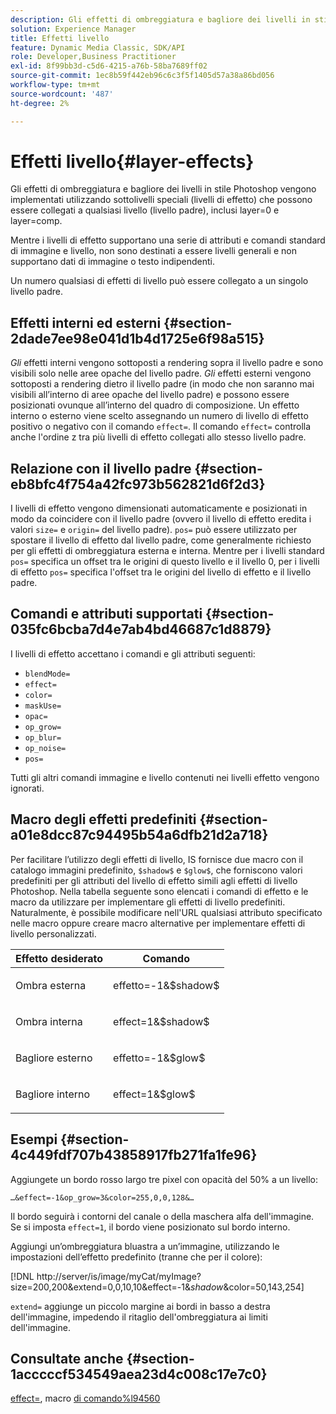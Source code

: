 ```yaml
---
description: Gli effetti di ombreggiatura e bagliore dei livelli in stile Photoshop vengono implementati utilizzando sottolivelli speciali (livelli di effetto) che possono essere collegati a qualsiasi livello (livello padre), inclusi layer=0 e layer=comp.
solution: Experience Manager
title: Effetti livello
feature: Dynamic Media Classic, SDK/API
role: Developer,Business Practitioner
exl-id: 8f99bb3d-c5d6-4215-a76b-58ba7689ff02
source-git-commit: 1ec8b59f442eb96c6c3f5f1405d57a38a86bd056
workflow-type: tm+mt
source-wordcount: '487'
ht-degree: 2%

---
```


# Effetti livello{#layer-effects}

Gli effetti di ombreggiatura e bagliore dei livelli in stile Photoshop vengono implementati utilizzando sottolivelli speciali (livelli di effetto) che possono essere collegati a qualsiasi livello (livello padre), inclusi layer=0 e layer=comp.

Mentre i livelli di effetto supportano una serie di attributi e comandi standard di immagine e livello, non sono destinati a essere livelli generali e non supportano dati di immagine o testo indipendenti.

Un numero qualsiasi di effetti di livello può essere collegato a un singolo livello padre.

## Effetti interni ed esterni {#section-2dade7ee98e041d1b4d1725e6f98a515}

*Gli* effetti interni vengono sottoposti a rendering sopra il livello padre e sono visibili solo nelle aree opache del livello padre. *Gli* effetti esterni vengono sottoposti a rendering dietro il livello padre (in modo che non saranno mai visibili all’interno di aree opache del livello padre) e possono essere posizionati ovunque all’interno del quadro di composizione. Un effetto interno o esterno viene scelto assegnando un numero di livello di effetto positivo o negativo con il comando `effect=`. Il comando `effect=` controlla anche l&#39;ordine z tra più livelli di effetto collegati allo stesso livello padre.

## Relazione con il livello padre {#section-eb8bfc4f754a42fc973b562821d6f2d3}

I livelli di effetto vengono dimensionati automaticamente e posizionati in modo da coincidere con il livello padre (ovvero il livello di effetto eredita i valori `size=` e `origin=` del livello padre). `pos=` può essere utilizzato per spostare il livello di effetto dal livello padre, come generalmente richiesto per gli effetti di ombreggiatura esterna e interna. Mentre per i livelli standard `pos=` specifica un offset tra le origini di questo livello e il livello 0, per i livelli di effetto `pos=` specifica l&#39;offset tra le origini del livello di effetto e il livello padre.

## Comandi e attributi supportati {#section-035fc6bcba7d4e7ab4bd46687c1d8879}

I livelli di effetto accettano i comandi e gli attributi seguenti:

* `blendMode=`
* `effect=`
* `color=`
* `maskUse=`
* `opac=`
* `op_grow=`
* `op_blur=`
* `op_noise=`
* `pos=`

Tutti gli altri comandi immagine e livello contenuti nei livelli effetto vengono ignorati.

## Macro degli effetti predefiniti {#section-a01e8dcc87c94495b54a6dfb21d2a718}

Per facilitare l’utilizzo degli effetti di livello, IS fornisce due macro con il catalogo immagini predefinito, `$shadow$` e `$glow$`, che forniscono valori predefiniti per gli attributi del livello di effetto simili agli effetti di livello Photoshop. Nella tabella seguente sono elencati i comandi di effetto e le macro da utilizzare per implementare gli effetti di livello predefiniti. Naturalmente, è possibile modificare nell&#39;URL qualsiasi attributo specificato nelle macro oppure creare macro alternative per implementare effetti di livello personalizzati.

<table id="table_8089C41AD1F24223A58C7DD8F4DDF73C"> 
 <thead> 
  <tr> 
   <th class="entry"> <b> Effetto desiderato</b> </th> 
   <th class="entry"> <b> Comando</b> </th> 
  </tr> 
 </thead>
 <tbody> 
  <tr> 
   <td> <p> Ombra esterna </p> </td> 
   <td> <p> <span class="codeph"> effetto=-1&amp;$shadow$</span> </p> </td> 
  </tr> 
  <tr> 
   <td> <p> Ombra interna </p> </td> 
   <td> <p> <span class="codeph"> effect=1&amp;$shadow$</span> </p> </td> 
  </tr> 
  <tr> 
   <td> <p> Bagliore esterno </p> </td> 
   <td> <p> <span class="codeph"> effetto=-1&amp;$glow$</span> </p> </td> 
  </tr> 
  <tr> 
   <td> <p> Bagliore interno </p> </td> 
   <td> <p> <span class="codeph"> effect=1&amp;$glow$</span> </p> </td> 
  </tr> 
 </tbody> 
</table>

## Esempi {#section-4c449fdf707b43858917fb271fa1fe96}

Aggiungete un bordo rosso largo tre pixel con opacità del 50% a un livello:

`…&effect=-1&op_grow=3&color=255,0,0,128&…`

Il bordo seguirà i contorni del canale o della maschera alfa dell&#39;immagine. Se si imposta `effect=1`, il bordo viene posizionato sul bordo interno.

Aggiungi un’ombreggiatura bluastra a un’immagine, utilizzando le impostazioni dell’effetto predefinito (tranne che per il colore):

[!DNL http://server/is/image/myCat/myImage?size=200,200&extend=0,0,10,10&effect=-1&$shadow$&color=50,143,254]

`extend=` aggiunge un piccolo margine ai bordi in basso a destra dell&#39;immagine, impedendo il ritaglio dell&#39;ombreggiatura ai limiti dell&#39;immagine.

## Consultate anche {#section-1acccccf534549aea23d4c008c17e7c0}

[effect=](../../../../../is-api/http-ref/image-serving-api-ref/c-http-protocol-reference/c-command-reference/r-effect.md#reference-b1296c4afed047fb921bbc1e33752135), macro  [di comando%l94560](../../../../../is-api/http-ref/image-serving-api-ref/c-http-protocol-reference/c-syntax-and-features/r-is-http-command-macros.md#reference-ea2a9571c65a46da83eca27d0013cbf9)
